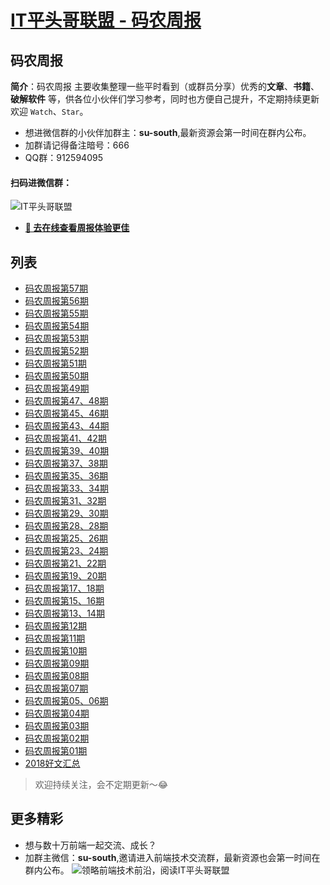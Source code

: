 
# [IT平头哥联盟 - 码农周报](https://susouth.com/ "@IT·平头哥联盟，码农书籍，苏南的专栏")

##  码农周报

**简介**：码农周报 主要收集整理一些平时看到（或群员分享）优秀的**文章**、**书籍**、**破解软件** 等，供各位小伙伴们学习参考，同时也方便自己提升，不定期持续更新欢迎 `Watch`、`Star`。
+ 想进微信群的小伙伴加群主：**su-south**,最新资源会第一时间在群内公布。
+ 加群请记得备注暗号：666
+ QQ群：912594095
#### 扫码进微信群：
![IT平头哥联盟](https://user-images.githubusercontent.com/18324563/55072435-11916a00-50c6-11e9-86ff-b906d7040c2d.png)


+ **[:lollipop: 去在线查看周报体验更佳](https://www.javascriptc.com/category/javascript-weekly)**

## 列表

+ [码农周报第57期](./programmer-57-week.md)
+ [码农周报第56期](./programmer-56-week.md)
+ [码农周报第55期](./programmer-55-week.md)
+ [码农周报第54期](./programmer-54-week.md)
+ [码农周报第53期](./programmer-53-week.md)
+ [码农周报第52期](./programmer-52-week.md)
+ [码农周报第51期](./programmer-51-week.md)
+ [码农周报第50期](./programmer-50-week.md)
+ [码农周报第49期](./programmer-49-week.md)
+ [码农周报第47、48期](./programmer-48-week.md)
+ [码农周报第45、46期](./programmer-46-week.md)
+ [码农周报第43、44期](./programmer-44-week.md)
+ [码农周报第41、42期](./programmer-42-week.md)
+ [码农周报第39、40期](./programmer-40-week.md)
+ [码农周报第37、38期](./programmer-38-week.md)
+ [码农周报第35、36期](./programmer-36-week.md)
+ [码农周报第33、34期](./programmer-34-week.md)
+ [码农周报第31、32期](./programmer-32-week.md)
+ [码农周报第29、30期](./programmer-30-week.md)
+ [码农周报第28、28期](./programmer-28-week.md)
+ [码农周报第25、26期](./programmer-26-week.md)
+ [码农周报第23、24期](./programmer-24-week.md)
+ [码农周报第21、22期](./programmer-22-week.md)
+ [码农周报第19、20期](./programmer-20-week.md)
+ [码农周报第17、18期](./programmer-18-week.md)
+ [码农周报第15、16期](./programmer-16-week.md)
+ [码农周报第13、14期](./programmer-14-week.md)
+ [码农周报第12期](./programmer-12-week.md)
+ [码农周报第11期](./programmer-11-week.md)
+ [码农周报第10期](./programmer-10-week.md)
+ [码农周报第09期](./programmer-09-week.md)
+ [码农周报第08期](./programmer-08-week.md)
+ [码农周报第07期](./programmer-07-week.md)
+ [码农周报第05、06期](./programmer-05-week.md)
+ [码农周报第04期](./programmer-04-week.md)
+ [码农周报第03期](./programmer-03-week.md)
+ [码农周报第02期](./programmer-02-week.md)
+ [码农周报第01期](./programmer-01-week.md)
+ [2018好文汇总](./2018-summary.md "前端，2018好文汇总")


> 欢迎持续关注，会不定期更新～😂

更多精彩
-------
+ 想与数十万前端一起交流、成长？
+ 加群主微信：**su-south**,邀请进入前端技术交流群，最新资源也会第一时间在群内公布。
![领略前端技术前沿，阅读IT平头哥联盟](https://user-images.githubusercontent.com/18324563/70633966-608b2980-1c6c-11ea-8123-34f1fd13484e.png)



